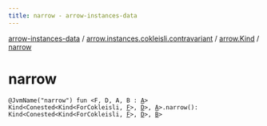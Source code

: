 ```yaml
---
title: narrow - arrow-instances-data
---
```


[arrow-instances-data](../../index.html) / [arrow.instances.cokleisli.contravariant](../index.html) / [arrow.Kind](index.html) / [narrow](./narrow.html)

# narrow

`@JvmName("narrow") fun <F, D, A, B : `[`A`](narrow.html#A)`> Kind<Conested<Kind<ForCokleisli, `[`F`](narrow.html#F)`>, `[`D`](narrow.html#D)`>, `[`A`](narrow.html#A)`>.narrow(): Kind<Conested<Kind<ForCokleisli, `[`F`](narrow.html#F)`>, `[`D`](narrow.html#D)`>, `[`B`](narrow.html#B)`>`